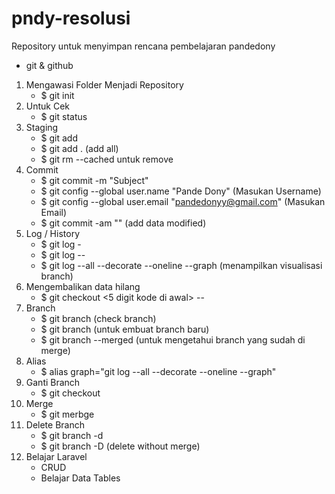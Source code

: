 # pndy-resolusi
Repository untuk menyimpan rencana pembelajaran pandedony
- git & github
1. Mengawasi Folder Menjadi Repository
	- $ git init
2. Untuk Cek
	- $ git status
3. Staging
	- $ git add <file>
	- $ git add . (add all)
	- $ git rm --cached <file> untuk remove
4. Commit
	- $ git commit 
		-m "Subject"
	- $ git config --global user.name "Pande Dony" (Masukan Username)
	- $ git config --global user.email "pandedonyy@gmail.com" (Masukan Email)
	- $ git commit -am "<coment>" (add data modified)
5. Log / History
	- $ git log
		-<berapa banyak>
	- $ git log -- <nama file>
	- $ git log --all --decorate --oneline --graph (menampilkan visualisasi branch)
6. Mengembalikan data hilang
	- $ git checkout <5 digit kode di awal> -- <nama file>
7. Branch
	- $ git branch (check branch)
	- $ git branch <nama branch> (untuk embuat branch baru)
	- $ git branch --merged (untuk mengetahui branch yang sudah di merge)
8. Alias
	- $ alias graph="git log --all --decorate --oneline --graph"
9. Ganti Branch
	- $ git checkout <nama branch>
10. Merge
	- $ git merbge <nama branch>
11. Delete Branch
	- $ git branch -d <nama branch>
	- $ git branch -D <nama branch> (delete without merge)
12. Belajar Laravel
	- CRUD
	- Belajar Data Tables
